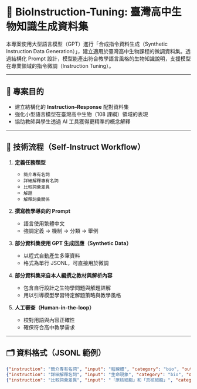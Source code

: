 # 🧬 BioInstruction-Tuning: 臺灣高中生物知識生成資料集

本專案使用大型語言模型（GPT）進行「合成指令資料生成（Synthetic Instruction Data Generation）」，建立適用於臺灣高中生物課程的微調資料集。透過結構化 Prompt 設計，模型能產出符合教學語言風格的生物知識說明，支援模型在專業領域的指令微調（Instruction Tuning）。

---

## 📌 專案目的

- 建立結構化的 **Instruction–Response** 配對資料集
- 強化小型語言模型在臺灣高中生物（108 課綱）領域的表現
- 協助教師與學生透過 AI 工具獲得更精準的概念解釋

---

## 🧠 技術流程（Self-Instruct Workflow）

1. **定義任務類型**  
   - `簡介專有名詞`
   - `詳細解釋專有名詞`
   - `比較詞彙差異`
   - `解題`
   - `解釋詞彙關係`

2. **撰寫教學導向的 Prompt**
   - 語言使用繁體中文
   - 強調定義 → 機制 → 分類 → 舉例

3. **部分資料集使用 GPT 生成回應（Synthetic Data）**
   - 以程式自動產生多筆資料
   - 格式為單行 JSONL，可直接用於微調
     
4. **部分資料集來自本人編撰之教材與解析內容**  
   - 包含自行設計之生物學問題與解題詳解  
   - 用以引導模型學習特定解題策略與教學風格  

5. **人工審查（Human-in-the-loop）**
   - 校對用語與內容正確性
   - 確保符合高中教學需求

---

## 🗂️ 資料格式（JSONL 範例）

```json
{"instruction": "簡介專有名詞", "input": "粒線體", "category": "bio", "output": "粒線體是細胞的器官之一，存在於大多數真核細胞中。它主要功能為產生大部分所需的細胞能量..."}
{"instruction": "詳細解釋名詞", "input": "生命現象", "category": "bio", "output": "**生命現象定義**：\n生命現象指的是生物體所展現的所有自然活動，這包括新陳代謝（體內物質..."}
{"instruction": "比較詞彙差異", "input": "「原核細胞」和「真核細胞」", "category": "bio", "response": "原核細胞無細胞核與膜狀胞器，遺傳物質直接位於細胞質中，代表為細菌..."}


